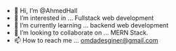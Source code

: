 - 👋 Hi, I’m @AhmedHall
- 👀 I’m interested in ... Fullstack web development
- 🌱 I’m currently learning ... backend web development
- 💞️ I’m looking to collaborate on ... MERN Stack.
- 📫 How to reach me ... omdadesginer@gmail.com

<!---
AhmedHll/AhmedHll is a ✨ special ✨ repository because its `README.md` (this file) appears on your GitHub profile.
You can click the Preview link to take a look at your changes.
--->
